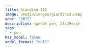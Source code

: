 ```yaml
---
title: Giardino III
image: /media/images/giardino3.webp
year: "2022"
description: <p>rbk pen, 21x29</p>
tags:
  - pen
has_model: false
model_format: "null"
---
```

